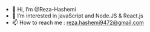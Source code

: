 - 👋 Hi, I’m @Reza-Hashemi
- 👀 I’m interested in javaScript and Node.JS & React.js
- 📫 How to reach me : reza.hashemi9472@gmail.com

<!---
Reza-Hashemi/Reza-Hashemi is a ✨ special ✨ repository because its `README.md` (this file) appears on your GitHub profile.
You can click the Preview link to take a look at your changes.
--->
